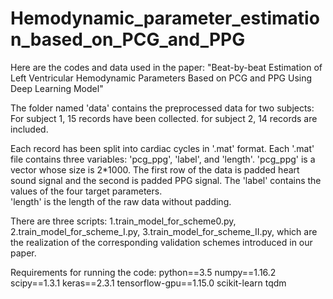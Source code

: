 # Hemodynamic_parameter_estimation_based_on_PCG_and_PPG
Here are the codes and data used in the paper: 
"Beat-by-beat Estimation of Left Ventricular Hemodynamic Parameters Based on PCG and PPG Using Deep Learning Model"

The folder named 'data' contains the preprocessed data for two subjects:
For subject 1, 15 records have been  collected.
for subject 2, 14 records are included.

Each record has been split into cardiac cycles in '.mat' format. 
Each '.mat' file contains three variables: 'pcg_ppg', 'label', and 'length'. 
'pcg_ppg' is a vector whose size is 2*1000. The first row of the data is padded heart sound signal and the second is padded PPG signal. 
The 'label' contains the values of the four  target parameters.  
'length' is the length of the raw data without padding.


There are three scripts:
1.train_model_for_scheme0.py,
2.train_model_for_scheme_I.py,
3.train_model_for_scheme_II.py,
which are the realization of the corresponding validation schemes introduced in our paper.


Requirements for running the code:
python==3.5
numpy==1.16.2
scipy==1.3.1
keras==2.3.1
tensorflow-gpu==1.15.0
scikit-learn
tqdm

